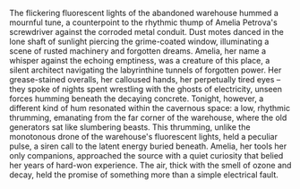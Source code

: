 The flickering fluorescent lights of the abandoned warehouse hummed a mournful tune, a counterpoint to the rhythmic thump of Amelia Petrova's screwdriver against the corroded metal conduit.  Dust motes danced in the lone shaft of sunlight piercing the grime-coated window, illuminating a scene of rusted machinery and forgotten dreams.  Amelia, her name a whisper against the echoing emptiness, was a creature of this place, a silent architect navigating the labyrinthine tunnels of forgotten power.  Her grease-stained overalls, her calloused hands, her perpetually tired eyes – they spoke of nights spent wrestling with the ghosts of electricity,  unseen forces humming beneath the decaying concrete.  Tonight, however, a different kind of hum resonated within the cavernous space:  a low, rhythmic thrumming, emanating from the far corner of the warehouse, where the old generators sat like slumbering beasts.  This thrumming, unlike the monotonous drone of the warehouse's fluorescent lights, held a peculiar pulse, a siren call to the latent energy buried beneath.  Amelia, her tools her only companions, approached the source with a quiet curiosity that belied her years of hard-won experience. The air, thick with the smell of ozone and decay, held the promise of something more than a simple electrical fault.
